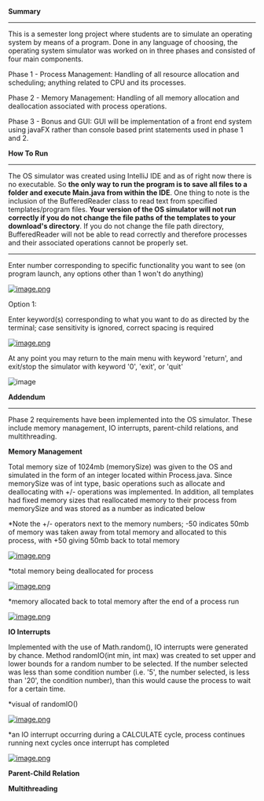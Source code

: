 **Summary**

-----------------------------------

This is a semester long project where students are to simulate an operating system by means of a program. Done in any language of choosing, the operating system simulator was worked on in three phases and consisted of four main components.

Phase 1 - Process Management: Handling of all resource allocation and scheduling; anything related to CPU and its processes.

Phase 2 - Memory Management: Handling of all memory allocation and deallocation associated with process operations.

Phase 3 - Bonus and GUI: GUI will be implementation of a front end system using javaFX rather than console based print statements used in phase 1 and 2. 

**How To Run**

-----------------------------------

The OS simulator was created using IntelliJ IDE and as of right now there is no executable. So **the only way to run the program is to save all files to a folder and execute Main.java from within the IDE**. One thing to note is the inclusion of the BufferedReader class to read text from specified templates/program files. **Your version of the OS simulator will not run correctly if you do not change the file paths of the templates to your download's directory**. If you do not change the file path directory, BufferedReader will not be able to read correctly and therefore processes and their associated operations cannot be properly set. 

-----------------------------------

Enter number corresponding to specific functionality you want to see (on program launch, any options other than 1 won't do anything)

[![image.png](https://i.postimg.cc/pr00y3t4/image.png)](https://postimg.cc/0KwGBWj0)

Option 1:

Enter keyword(s) corresponding to what you want to do as directed by the terminal; case sensitivity is ignored, correct spacing is required

[![image.png](https://i.postimg.cc/ZKxNP6BY/image.png)](https://postimg.cc/MvXXqMmg)

At any point you may return to the main menu with keyword 'return', and exit/stop the simulator with keyword '0', 'exit', or 'quit' 

![image](https://user-images.githubusercontent.com/61268356/140006314-2dbdf94f-ab22-45fe-8eb0-d394807a76ac.png)

**Addendum**

-----------------------------------

Phase 2 requirements have been implemented into the OS simulator. These include memory management, IO interrupts, parent-child relations, and multithreading.

**Memory Management**

Total memory size of 1024mb (memorySize) was given to the OS and simulated in the form of an integer located within Process.java. Since memorySize was of int type, basic operations such as allocate and deallocating with +/- operations was implemented. In addition, all templates had fixed memory sizes that reallocated memory to their process from memorySize and was stored as a number as indicated below

*Note the +/- operators next to the memory numbers; -50 indicates 50mb of memory was taken away from total memory and allocated to this process, with +50 giving 50mb back to total memory 

[![image.png](https://i.postimg.cc/2yT2wqnT/image.png)](https://postimg.cc/8fJRkzKr)

*total memory being deallocated for process

[![image.png](https://i.postimg.cc/GmYrMrSG/image.png)](https://postimg.cc/qNk9qfrv)

*memory allocated back to total memory after the end of a process run

[![image.png](https://i.postimg.cc/mg3Jzr5X/image.png)](https://postimg.cc/3kRnz37m)

**IO Interrupts**

Implemented with the use of Math.random(), IO interrupts were generated by chance. Method randomIO(int min, int max) was created to set upper and lower bounds for a random number to be selected. If the number selected was less than some condition number (i.e. '5', the number selected, is less than '20', the condition number), than this would cause the process to wait for a certain time. 

*visual of randomIO()

[![image.png](https://i.postimg.cc/VNxCxYYw/image.png)](https://postimg.cc/06Cjm1MX)

*an IO interrupt occurring during a CALCULATE cycle, process continues running next cycles once interrupt has completed

[![image.png](https://i.postimg.cc/sgyy0bFL/image.png)](https://postimg.cc/JGT9s6z3)

**Parent-Child Relation**


**Multithreading**


